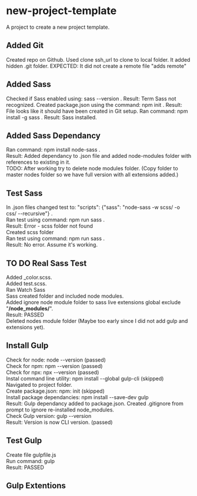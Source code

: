 # new-project-template
A project to create a new project template.
## Added Git
Created repo on Github.
Used clone ssh_url to clone to local folder.
It added hidden .git folder.
EXPECTED: It did not create a remote file "adds remote"
## Added Sass
Checked if Sass enabled using: sass --version .
Result: Term Sass not recognized.
Created package.json using the command: npm init .
Result: File looks like it should have been created in Git setup.
Ran command: npm install -g sass .
Result: Sass installed.
## Added Sass Dependancy
Ran command: npm install node-sass .  
Result: Added dependancy to .json file and added node-modules folder with references to existing in it.  
TODO: After working try to delete node modules folder. (Copy folder to master nodes folder so we have full version with all extensions added.)  
## Test Sass
In .json files changed test to: "scripts": {"sass": "node-sass -w scss/ -o css/ --recursive"} .  
Ran test using command: npm run sass .  
Result: Error - scss folder not found  
Created scss folder  
Ran test using command: npm run sass .  
Result: No error. Assume it's working.  
## TO DO Real Sass Test
Added _color.scss.  
Added test.scss.  
Ran Watch Sass  
Sass created folder and included node modules.  
Added ignore node module folder to sass live extensions global exclude "**/node_modules/**".  
Result: PASSED  
Deleted nodes module folder (Maybe too early since I did not add gulp and extensions yet).  
## Install Gulp
Check for node: node --version (passed)  
Check for npm: npm --version (passed)  
Check for npx: npx --version (passed)  
Instal command line utility: npm install --global gulp-cli (skipped)  
Navigated to project folder.  
Create package.json: npm: init (skipped)  
Install package dependancies: npm install --save-dev gulp  
Result: Gulp dependancy added to package.json. Created .gitignore from prompt to ignore re-installed node_modules.  
Check Gulp version: gulp --version  
Result: Version is now CLI version. (passed)  
## Test Gulp
Create file gulpfile.js  
Run command: gulp  
Result: PASSED
## Gulp Extentions
